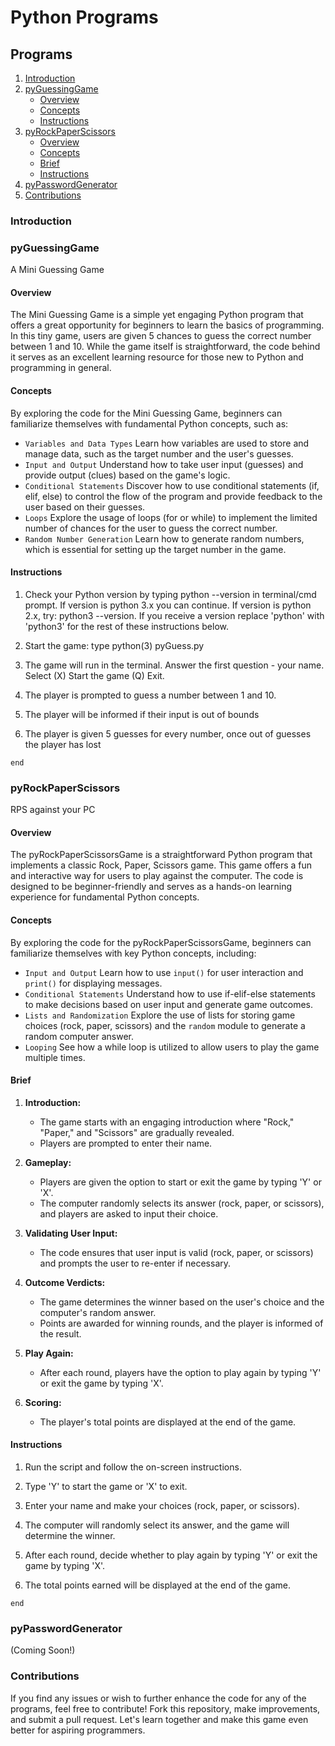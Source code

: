 # Python Programs

## Programs
1. [Introduction](#introduction)
2. [pyGuessingGame](#pyguessinggame)
   - [Overview](#overview)
   - [Concepts](#concepts)
   - [Instructions](#instructions)
4. [pyRockPaperScissors](#pyrockpaperscissors)
   - [Overview](#overview)
   - [Concepts](#concepts)
   - [Brief](#brief)
   - [Instructions](#instructions)
6. [pyPasswordGenerator](#pypasswordgenerator)
7. [Contributions](#contributions)

### Introduction

### pyGuessingGame
A Mini Guessing Game

#### Overview
The Mini Guessing Game is a simple yet engaging Python program that offers a great opportunity for beginners to learn the basics of programming. In this tiny game, users are given 5 chances to guess the correct number between 1 and 10. While the game itself is straightforward, the code behind it serves as an excellent learning resource for those new to Python and programming in general.

#### Concepts
By exploring the code for the Mini Guessing Game, beginners can familiarize themselves with fundamental Python concepts, such as:

-   ```Variables and Data Types``` Learn how variables are used to store and manage data, such as the target number and the user's guesses.
-   ```Input and Output``` Understand how to take user input (guesses) and provide output (clues) based on the game's logic.
-   ```Conditional Statements``` Discover how to use conditional statements (if, elif, else) to control the flow of the program and provide feedback to the user based on their guesses.
-   ```Loops``` Explore the usage of loops (for or while) to implement the limited number of chances for the user to guess the correct number.
-   ```Random Number Generation``` Learn how to generate random numbers, which is essential for setting up the target number in the game.

#### Instructions
1. Check your Python version by typing python --version in terminal/cmd prompt. If version is python 3.x you can continue. If version is python 2.x, try: python3 --version. If you receive a version replace 'python' with 'python3' for the rest of these instructions below.

2. Start the game: type python(3) pyGuess.py

3. The game will run in the terminal. Answer the first question - your name. Select (X) Start the game (Q) Exit.

4. The player is prompted to guess a number between 1 and 10.
   
5. The player will be informed if their input is out of bounds
   
6. The player is given 5 guesses for every number, once out of guesses the player has lost

```end```

### pyRockPaperScissors
RPS against your PC

#### Overview
The pyRockPaperScissorsGame is a straightforward Python program that implements a classic Rock, Paper, Scissors game. This game offers a fun and interactive way for users to play against the computer. The code is designed to be beginner-friendly and serves as a hands-on learning experience for fundamental Python concepts.

#### Concepts
By exploring the code for the pyRockPaperScissorsGame, beginners can familiarize themselves with key Python concepts, including:

-   ```Input and Output``` Learn how to use `input()` for user interaction and `print()` for displaying messages.
-   ```Conditional Statements``` Understand how to use if-elif-else statements to make decisions based on user input and generate game outcomes.
-   ```Lists and Randomization``` Explore the use of lists for storing game choices (rock, paper, scissors) and the `random` module to generate a random computer answer.
-   ```Looping``` See how a while loop is utilized to allow users to play the game multiple times.

#### Brief
1. **Introduction:**
   - The game starts with an engaging introduction where "Rock," "Paper," and "Scissors" are gradually revealed.
   - Players are prompted to enter their name.

2. **Gameplay:**
   - Players are given the option to start or exit the game by typing 'Y' or 'X'.
   - The computer randomly selects its answer (rock, paper, or scissors), and players are asked to input their choice.

3. **Validating User Input:**
   - The code ensures that user input is valid (rock, paper, or scissors) and prompts the user to re-enter if necessary.

4. **Outcome Verdicts:**
   - The game determines the winner based on the user's choice and the computer's random answer.
   - Points are awarded for winning rounds, and the player is informed of the result.

5. **Play Again:**
   - After each round, players have the option to play again by typing 'Y' or exit the game by typing 'X'.

6. **Scoring:**
   - The player's total points are displayed at the end of the game.

#### Instructions
1. Run the script and follow the on-screen instructions.

3. Type 'Y' to start the game or 'X' to exit.
4. Enter your name and make your choices (rock, paper, or scissors).
5. The computer will randomly select its answer, and the game will determine the winner.
6. After each round, decide whether to play again by typing 'Y' or exit the game by typing 'X'.
7. The total points earned will be displayed at the end of the game.

```end```

### pyPasswordGenerator
(Coming Soon!)

### Contributions
If you find any issues or wish to further enhance the code for any of the programs, feel free to contribute! Fork this repository, make improvements, and submit a pull request. Let's learn together and make this game even better for aspiring programmers.

